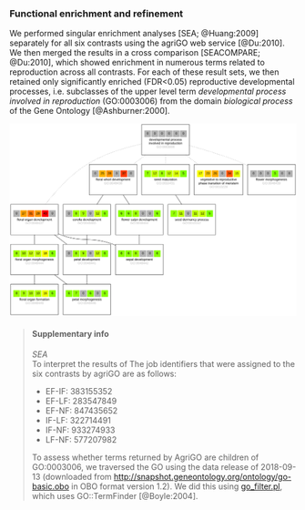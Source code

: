 ### Functional enrichment and refinement

We performed singular enrichment analyses [SEA; @Huang:2009] separately for all six contrasts using the agriGO web 
service [@Du:2010]. We then merged the results in a cross comparison [SEACOMPARE; @Du:2010], which showed enrichment 
in numerous terms related to reproduction across all contrasts. For each of these result sets, we then retained only 
significantly enriched (FDR<0.05) reproductive developmental processes, i.e. subclasses of the upper level term 
_developmental process involved in reproduction_ (GO:0003006) from the domain _biological process_ of the Gene Ontology 
[@Ashburner:2000].

![](images/go_subgraph.svg)

> #### Supplementary info
> *SEA*  
> To interpret the results of The job identifiers that were assigned to the six contrasts by agriGO are as follows:
> - EF-IF: 383155352 
> - EF-LF: 283547849
> - EF-NF: 847435652
> - IF-LF: 322714491
> - IF-NF: 933274933
> - LF-NF: 577207982
>
> To assess whether terms returned by AgriGO are children of GO:0003006, we traversed the GO using the data release
> of 2018-09-13 (downloaded from http://snapshot.geneontology.org/ontology/go-basic.obo in OBO format version 1.2).
> We did this using [go_filter.pl](../script/go_filter.pl), which uses GO::TermFinder [@Boyle:2004].
>
